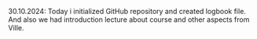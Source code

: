 30.10.2024: Today i initialized GitHub repository and created logbook file. And also we had introduction lecture about course and other aspects from Ville.
